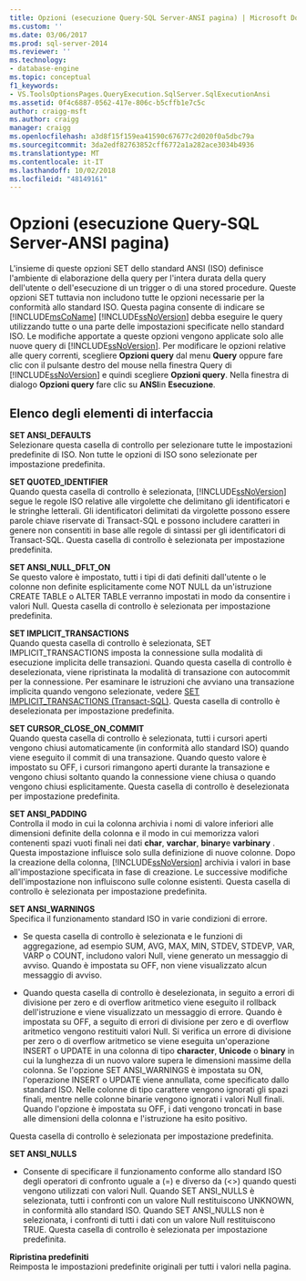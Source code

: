 ```yaml
---
title: Opzioni (esecuzione Query-SQL Server-ANSI pagina) | Microsoft Docs
ms.custom: ''
ms.date: 03/06/2017
ms.prod: sql-server-2014
ms.reviewer: ''
ms.technology:
- database-engine
ms.topic: conceptual
f1_keywords:
- VS.ToolsOptionsPages.QueryExecution.SqlServer.SqlExecutionAnsi
ms.assetid: 0f4c6887-0562-417e-806c-b5cffb1e7c5c
author: craigg-msft
ms.author: craigg
manager: craigg
ms.openlocfilehash: a3d8f15f159ea41590c67677c2d020f0a5dbc79a
ms.sourcegitcommit: 3da2edf82763852cff6772a1a282ace3034b4936
ms.translationtype: MT
ms.contentlocale: it-IT
ms.lasthandoff: 10/02/2018
ms.locfileid: "48149161"
---
```

# <a name="options-query-execution-sql-server-ansi-page"></a>Opzioni (esecuzione Query-SQL Server-ANSI pagina)
  L'insieme di queste opzioni SET dello standard ANSI (ISO) definisce l'ambiente di elaborazione della query per l'intera durata della query dell'utente o dell'esecuzione di un trigger o di una stored procedure. Queste opzioni SET tuttavia non includono tutte le opzioni necessarie per la conformità allo standard ISO. Questa pagina consente di indicare se [!INCLUDE[msCoName](../includes/msconame-md.md)] [!INCLUDE[ssNoVersion](../includes/ssnoversion-md.md)] debba eseguire le query utilizzando tutte o una parte delle impostazioni specificate nello standard ISO. Le modifiche apportate a queste opzioni vengono applicate solo alle nuove query di [!INCLUDE[ssNoVersion](../includes/ssnoversion-md.md)]. Per modificare le opzioni relative alle query correnti, scegliere **Opzioni query** dal menu **Query** oppure fare clic con il pulsante destro del mouse nella finestra Query di [!INCLUDE[ssNoVersion](../includes/ssnoversion-md.md)] e quindi scegliere **Opzioni query**. Nella finestra di dialogo **Opzioni query** fare clic su **ANSI**in **Esecuzione**.  
  
## <a name="uielement-list"></a>Elenco degli elementi di interfaccia  
 **SET ANSI_DEFAULTS**  
 Selezionare questa casella di controllo per selezionare tutte le impostazioni predefinite di ISO. Non tutte le opzioni di ISO sono selezionate per impostazione predefinita.  
  
 **SET QUOTED_IDENTIFIER**  
 Quando questa casella di controllo è selezionata, [!INCLUDE[ssNoVersion](../includes/ssnoversion-md.md)] segue le regole ISO relative alle virgolette che delimitano gli identificatori e le stringhe letterali. Gli identificatori delimitati da virgolette possono essere parole chiave riservate di Transact-SQL e possono includere caratteri in genere non consentiti in base alle regole di sintassi per gli identificatori di Transact-SQL. Questa casella di controllo è selezionata per impostazione predefinita.  
  
 **SET ANSI_NULL_DFLT_ON**  
 Se questo valore è impostato, tutti i tipi di dati definiti dall'utente o le colonne non definite esplicitamente come NOT NULL da un'istruzione CREATE TABLE o ALTER TABLE verranno impostati in modo da consentire i valori Null. Questa casella di controllo è selezionata per impostazione predefinita.  
  
 **SET IMPLICIT_TRANSACTIONS**  
 Quando questa casella di controllo è selezionata, SET IMPLICIT_TRANSACTIONS imposta la connessione sulla modalità di esecuzione implicita delle transazioni. Quando questa casella di controllo è deselezionata, viene ripristinata la modalità di transazione con autocommit per la connessione. Per esaminare le istruzioni che avviano una transazione implicita quando vengono selezionate, vedere [SET IMPLICIT_TRANSACTIONS &#40;Transact-SQL&#41;](/sql/t-sql/statements/set-implicit-transactions-transact-sql). Questa casella di controllo è deselezionata per impostazione predefinita.  
  
 **SET CURSOR_CLOSE_ON_COMMIT**  
 Quando questa casella di controllo è selezionata, tutti i cursori aperti vengono chiusi automaticamente (in conformità allo standard ISO) quando viene eseguito il commit di una transazione. Quando questo valore è impostato su OFF, i cursori rimangono aperti durante la transazione e vengono chiusi soltanto quando la connessione viene chiusa o quando vengono chiusi esplicitamente. Questa casella di controllo è deselezionata per impostazione predefinita.  
  
 **SET ANSI_PADDING**  
 Controlla il modo in cui la colonna archivia i nomi di valore inferiori alle dimensioni definite della colonna e il modo in cui memorizza valori contenenti spazi vuoti finali nei dati **char**, **varchar**, **binary**e **varbinary** . Questa impostazione influisce solo sulla definizione di nuove colonne. Dopo la creazione della colonna, [!INCLUDE[ssNoVersion](../includes/ssnoversion-md.md)] archivia i valori in base all'impostazione specificata in fase di creazione. Le successive modifiche dell'impostazione non influiscono sulle colonne esistenti. Questa casella di controllo è selezionata per impostazione predefinita.  
  
 **SET ANSI_WARNINGS**  
 Specifica il funzionamento standard ISO in varie condizioni di errore.  
  
-   Se questa casella di controllo è selezionata e le funzioni di aggregazione, ad esempio SUM, AVG, MAX, MIN, STDEV, STDEVP, VAR, VARP o COUNT, includono valori Null, viene generato un messaggio di avviso. Quando è impostata su OFF, non viene visualizzato alcun messaggio di avviso.  
  
-   Quando questa casella di controllo è deselezionata, in seguito a errori di divisione per zero e di overflow aritmetico viene eseguito il rollback dell'istruzione e viene visualizzato un messaggio di errore. Quando è impostata su OFF, a seguito di errori di divisione per zero e di overflow aritmetico vengono restituiti valori Null. Si verifica un errore di divisione per zero o di overflow aritmetico se viene eseguita un'operazione INSERT o UPDATE in una colonna di tipo **character**, **Unicode** o **binary** in cui la lunghezza di un nuovo valore supera le dimensioni massime della colonna. Se l'opzione SET ANSI_WARNINGS è impostata su ON, l'operazione INSERT o UPDATE viene annullata, come specificato dallo standard ISO. Nelle colonne di tipo carattere vengono ignorati gli spazi finali, mentre nelle colonne binarie vengono ignorati i valori Null finali. Quando l'opzione è impostata su OFF, i dati vengono troncati in base alle dimensioni della colonna e l'istruzione ha esito positivo.  
  
 Questa casella di controllo è selezionata per impostazione predefinita.  
  
 **SET ANSI_NULLS**  
 -   Consente di specificare il funzionamento conforme allo standard ISO degli operatori di confronto uguale a (=) e diverso da (<>) quando questi vengono utilizzati con valori Null. Quando SET ANSI_NULLS è selezionata, tutti i confronti con un valore Null restituiscono UNKNOWN, in conformità allo standard ISO. Quando SET ANSI_NULLS non è selezionata, i confronti di tutti i dati con un valore Null restituiscono TRUE. Questa casella di controllo è selezionata per impostazione predefinita.  
  
 **Ripristina predefiniti**  
 Reimposta le impostazioni predefinite originali per tutti i valori nella pagina.  
  
  
